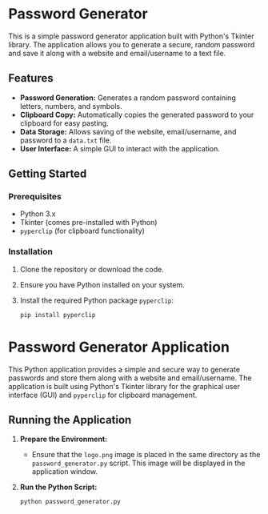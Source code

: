 # Password Generator

This is a simple password generator application built with Python's Tkinter library. The application allows you to generate a secure, random password and save it along with a website and email/username to a text file.

## Features

- **Password Generation:** Generates a random password containing letters, numbers, and symbols.
- **Clipboard Copy:** Automatically copies the generated password to your clipboard for easy pasting.
- **Data Storage:** Allows saving of the website, email/username, and password to a `data.txt` file.
- **User Interface:** A simple GUI to interact with the application.

## Getting Started

### Prerequisites

- Python 3.x
- Tkinter (comes pre-installed with Python)
- `pyperclip` (for clipboard functionality)

### Installation

1. Clone the repository or download the code.
2. Ensure you have Python installed on your system.
3. Install the required Python package `pyperclip`:

   ```bash
   pip install pyperclip

# Password Generator Application

This Python application provides a simple and secure way to generate passwords and store them along with a website and email/username. The application is built using Python's Tkinter library for the graphical user interface (GUI) and `pyperclip` for clipboard management.

## Running the Application

1. **Prepare the Environment:**
   - Ensure that the `logo.png` image is placed in the same directory as the `password_generator.py` script. This image will be displayed in the application window.

2. **Run the Python Script:**
   ```bash
   python password_generator.py